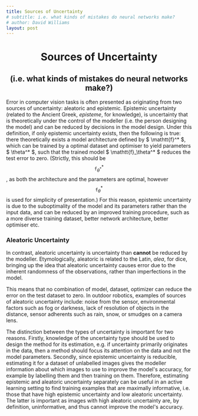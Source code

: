 ```yaml
---
title: Sources of Uncertainty
# subtitle: i.e. what kinds of mistakes do neural networks make?
# author: David Williams
layout: post
---
```



<h1 align="center">Sources of Uncertainty</h1>
<h2 align="center">(i.e. what kinds of mistakes do neural networks make?)</h2>


Error in computer vision tasks is often presented as originating from two sources of uncertainty: aleatoric and epistemic.
Epistemic uncertainty (related to the Ancient Greek, *episteme*, for knowledge), is uncertainty that is theoretically under the control of the modeller (i.e. the person designing the model) and can be reduced by decisions in the model design.
Under this definition, if only epistemic uncertainty exists, then the following is true: there theoretically exists a model architecture defined by $ \mathtt{f}^* $, which can be trained by a optimal dataset and optimiser to yield parameters $ \theta^* $, such that the trained model $ \mathtt{f}_\theta^* $ reduces the test error to zero. (Strictly, this should be $$ \mathtt{f}^*_{\theta^*} $$, as both the architecture and the parameters are optimal, however $$ \mathtt{f}^*_\theta $$ is used for simplicity of presentation.)
For this reason, epistemic uncertainty is due to the suboptimality of the model and its parameters rather than the input data, and can be reduced by an improved training procedure, such as a more diverse training dataset, better network architecture, better optimiser etc.



### Aleatoric Uncertainty
In contrast, aleatoric uncertainty is uncertainty than **cannot** be reduced by the modeller.
Etymologically, aleatoric is related to the Latin, *alea*, for dice, bringing up the idea that aleatoric uncertainty causes error due to the inherent randomness of the observations, rather than imperfections in the model. 

This means that no combination of model, dataset, optimizer can reduce the error on the test dataset to zero.
In outdoor robotics, examples of sources of aleatoric uncertainty include: noise from the sensor, environmental factors such as fog or darkness, lack of resolution of objects in the distance, sensor adherents such as rain, snow, or smudges on a camera lens.



The distinction between the types of uncertainty is important for two reasons.
Firstly, knowledge of the uncertainty type should be used to design the method for its estimation, e.g. if uncertainty primarily originates in the data, then a method should focus its attention on the data and not the model parameters.
Secondly, since epistemic uncertainty is reducible, estimating it for a dataset of unlabelled images gives the modeller information about which images to use to improve the model's accuracy, for example by labelling them and then training on them.
Therefore, estimating epistemic and aleatoric uncertainty separately can be useful in an active learning setting to find training examples that are maximally informative, i.e. those that have high epistemic uncertainty and low aleatoric uncertainty.
The latter is important as images with high aleatoric uncertainty are, by definition, uninformative, and thus cannot improve the model's accuracy.